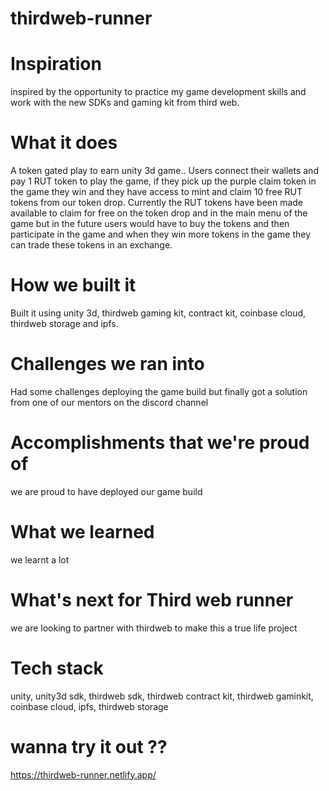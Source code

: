 # thirdweb-runner

# Inspiration
inspired by the opportunity to practice my game development skills  and work with the new SDKs and gaming kit from third web.

# What it does
A token gated play to earn unity 3d game.. Users connect their wallets and pay 1 RUT token to play the game, if they pick up the purple claim token in the game they win and they have access to mint and claim 10 free RUT tokens from our token drop.
Currently the RUT tokens have been made available to claim for free on the token drop and in the main menu of the game but in the future users would have to buy the tokens and then participate in the game and when they win more tokens in the game they can trade these tokens in an exchange. 

# How we built it
Built it using unity 3d, thirdweb gaming kit, contract kit, coinbase cloud, thirdweb storage and ipfs.

# Challenges we ran into
Had some challenges deploying the game build but finally got a solution from one of our mentors on the discord channel

# Accomplishments that we're proud of
we are proud to have deployed our game build

# What we learned
we learnt a lot

# What's next for Third web runner
we are looking to partner with thirdweb to make this a true life project 

# Tech stack
unity, unity3d sdk, thirdweb sdk, thirdweb contract kit, thirdweb gaminkit, coinbase cloud, ipfs, thirdweb storage 


# wanna try it out ??
https://thirdweb-runner.netlify.app/

